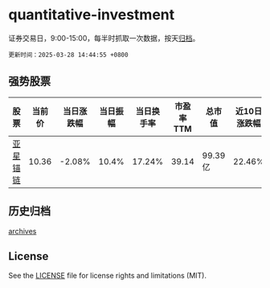 # quantitative-investment

证券交易日，9:00-15:00，每半时抓取一次数据，按天[归档](archives)。

`更新时间：2025-03-28 14:44:55 +0800`

## 强势股票

|股票|当前价|当日涨跌幅|当日振幅|当日换手率|市盈率TTM|总市值|近10日涨跌幅|
|----|----|----|----|----|----|----|----|
|[亚星锚链](https://xueqiu.com/S/SH601890)|10.36|-2.08%|10.4%|17.24%|39.14|99.39亿|22.46%|

## 历史归档

[archives](archives)

## License

See the [LICENSE](LICENSE) file for license rights and limitations (MIT).